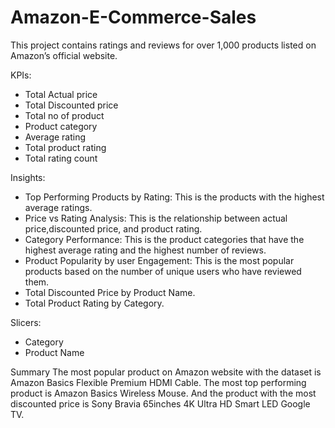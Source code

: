# Amazon-E-Commerce-Sales
This project contains ratings and reviews for over 1,000 products listed on Amazon’s official website.

KPIs:
- Total Actual price
- Total Discounted price 
- Total no of product 
- ⁠Product category 
- ⁠Average rating 
- ⁠Total product rating 
- ⁠Total rating count 

 Insights:
- Top Performing Products by Rating: This is the products with the highest average ratings.
- Price vs Rating Analysis: This is the relationship between actual price,discounted price, and product rating. 
- ⁠Category Performance: This is the product categories that have the highest average rating and the highest number of reviews.
- ⁠Product Popularity by user Engagement: This is the most popular products based on the number of unique users who have reviewed them. 
- ⁠Total Discounted Price by Product Name.
- ⁠Total Product Rating by Category. 

Slicers: 
- Category 
- ⁠Product Name

Summary 
 The most popular product on Amazon website with the dataset is Amazon Basics Flexible Premium HDMI Cable.
The most top performing product is Amazon Basics Wireless Mouse.
And the product with the most discounted price is Sony Bravia 65inches 4K Ultra HD Smart LED Google TV.
